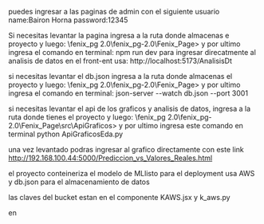 puedes ingresar a las paginas de admin con el siguiente usuario
name:Bairon Horna
password:12345


Si necesitas levantar la pagina ingresa a la ruta donde almacenas e proyecto y luego:
\fenix_pg 2.0\fenix_pg-2.0\Fenix_Page>
y por ultimo ingresa el comando en terminal: 
npm run dev
 para ingresar direcatmente al analisis de datos en el front-ent usa:
http://localhost:5173/AnalisisDt

si necesitas levantar el db.json ingresa a la ruta donde almacenas el proyecto y luego:
\fenix_pg 2.0\fenix_pg-2.0\Fenix_Page>
y por ultimo ingresa el comando en terminal:
json-server --watch db.json --port 3001




si necesitas levantar el api de los graficos y analisis de datos, ingresa a la ruta donde tienes el proyecto y luego:
\fenix_pg 2.0\fenix_pg-2.0\Fenix_Page\src\ApiGraficos> 
y por ultimo ingresa este comando en terminal
python ApiGraficosEda.py 

una vez levantado podras ingresar al grafico directamente con este link
http://192.168.100.44:5000/Prediccion_vs_Valores_Reales.html


el proyecto conteineriza el modelo de MLlisto para el deployment
usa AWS y db.json para el almacenamiento de datos

las claves del bucket estan en el componente KAWS.jsx y k_aws.py

en 
